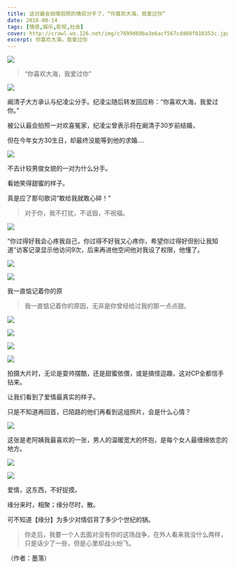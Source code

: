 ```yaml
---
title: 这对最会拍情侣照的情侣分手了，“你喜欢大海，我爱过你”
date: 2018-08-14
tags: [情感,娱乐,影视,社会]
cover: http://crawl.ws.126.net/img/c7699d69ba3e6acf567cdd60f810353c.jpg
excerpt: 你喜欢大海，我爱过你
---
```

![](http://crawl.ws.126.net/img/c7699d69ba3e6acf567cdd60f810353c.jpg)  

> “你喜欢大海，我爱过你”  
>

![](http://crawl.ws.126.net/img/8306ae92bae7b7f0e97fcc01a3a77390.jpg)  

阚清子大方承认与纪凌尘分手。纪凌尘随后转发回应称：“你喜欢大海，我爱过你。”

被公认最会拍照一对欢喜冤家，纪凌尘曾表示将在阚清子30岁前结婚，

但在今年女方30生日，却最终没能等到他的求婚....

![](http://crawl.ws.126.net/img/ae939e2c101267e2d2d454b6618ff7ff.jpg)  

不去计较男俊女貌的一对为什么分手。

看她笑得甜蜜的样子。

真是应了那句歌词“敢给我就敢心碎！”

> 对于你，我不打扰，不诋毁，不祝福。  
>

![](http://crawl.ws.126.net/img/5e9771f2e6addb65e7655f39dfb084a3.jpg)  

“你过得好我会心疼我自己，你过得不好我又心疼你，希望你过得好但别让我知道”访客记录显示他访问9次，后来再进他空间他对我设了权限，他懂了。

![](http://crawl.ws.126.net/img/0fc83306756c8465140a69b4e120d788.jpg)  

![](http://crawl.ws.126.net/img/c1a582d1d2edf86386a97efa5b5ef2de.jpg)  

我一直惦记着你的原

> 我一直惦记着你的原因，无非是你曾经给过我的那一点点甜。  
>

![](http://crawl.ws.126.net/img/e32d0e57d3fc4310809ff39656de84bd.jpg)  

![](http://crawl.ws.126.net/img/baa50854c55f9fc4a28899fdf3d554af.jpg)  

![](http://crawl.ws.126.net/img/84cb00e5bea05e1de4fa99d6f0d42c0f.jpg)  

![](http://crawl.ws.126.net/img/a19698e6195ac95d4a78f619b408d06b.jpg)  

拍摄大片时，无论是耍帅摆酷，还是甜蜜依偎，或是搞怪逗趣，这对CP全都信手拈来。

让我们看到了爱情最真实的样子。

只是不知道再回首，已陌路的他们再看到这组照片，会是什么心情？

![](http://crawl.ws.126.net/img/98e8366ff0af4196145adc03fb47e848.jpg)  

这张是老阿姨我最喜欢的一张，男人的温暖宽大的怀抱，是每个女人最缠绵依恋的地方。

![](http://crawl.ws.126.net/img/634733d65e6aae332a009f1d0e0fe029.jpg)  

![](http://crawl.ws.126.net/img/8aed368f0f4d3631362d4199f5d0cb4b.jpg)  

爱情，这东西，不好捉摸。

缘分来时，相聚；缘分尽时，散。

可不知道【缘分】为多少对情侣背了多少个世纪的锅。

> 你走后，我要一个人去面对没有你的这场战争，在外人看来我没什么两样，只是话少了一些，但是心里却战火纷飞。  
>

（作者：墨落）

